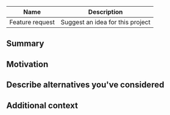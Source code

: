 | Name            | Description                      |
| --------------- | -------------------------------- |
| Feature request | Suggest an idea for this project |

<!--

Have you read the Canvas Medical Code of Conduct? By filing an Issue, you are expected to comply with it, including treating everyone with respect: [Code of Conduct](https://github.com/canvas-medical/embed/blob/main/CODE_OF_CONDUCT.md)

---

If you're convinced that none of these options are appropriate for the feature you want, please explain why that's the case by completely filling out the issue template below.

Also note that the Canvas Medical team has finite resources so it's unlikely that we'll work on feature requests immediately. If we're interested in a particular feature however, we'll follow up and ask you to submit an RFC to talk about it in more detail.

-->

## Summary

<!-- One paragraph explanation of the feature. -->

## Motivation

<!-- Why are we doing this? What use cases does it support? What is the expected outcome? -->

## Describe alternatives you've considered

<!-- A clear and concise description of the alternative solutions you've considered. Please explain why Canvas existing functionality isn't suitable for this feature. -->

## Additional context

<!-- Add any other context or screenshots about the feature request here. -->
